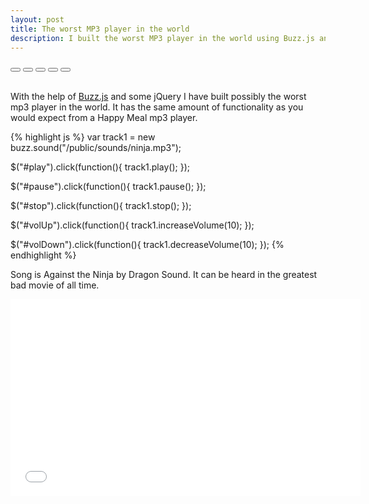 ```yaml
---
layout: post
title: The worst MP3 player in the world
description: I built the worst MP3 player in the world using Buzz.js and Github pages
---
```


<style>
</style>

<div class="btn-group">
  <button type="button" id="play" class="btn btn-primary btn-lg"><span class="glyphicon glyphicon-play"></span></button>
  <button type="button" id="pause" class="btn btn-warning btn-lg"><span class="glyphicon glyphicon-pause"></span></button>
  <button type="button" id="stop" class="btn btn-danger btn-lg"><span class="glyphicon glyphicon-stop"></span></button>
  <button type="button" id="volDown" class="btn btn-default btn-lg"><span class="glyphicon glyphicon-volume-down"></span></button>
  <button type="button" id="volUp" class="btn btn-default btn-lg"><span class="glyphicon glyphicon-volume-up"></span></button>
</div>

<br>

With the help of [Buzz.js](http://buzz.jaysalvat.com/) and some jQuery I have built possibly the worst mp3 player in the world. It has the same amount of functionality as you would expect from a Happy Meal mp3 player.

{% highlight js %}
var track1 = new buzz.sound("/public/sounds/ninja.mp3");

$("#play").click(function(){
  track1.play();
});

$("#pause").click(function(){
  track1.pause();
});

$("#stop").click(function(){
  track1.stop();
});

$("#volUp").click(function(){
  track1.increaseVolume(10);
});

$("#volDown").click(function(){
  track1.decreaseVolume(10);
});
{% endhighlight %}

Song is Against the Ninja by Dragon Sound. It can be heard in the greatest bad movie of all time.

<iframe width="560" height="315" src="//www.youtube.com/embed/VpZu69OB2KM" frameborder="0" allowfullscreen></iframe>
<script type="text/javascript" src="/public/js/buzz.js"></script>
<script type="text/javascript" src="/public/js/mp3player.js"></script>

